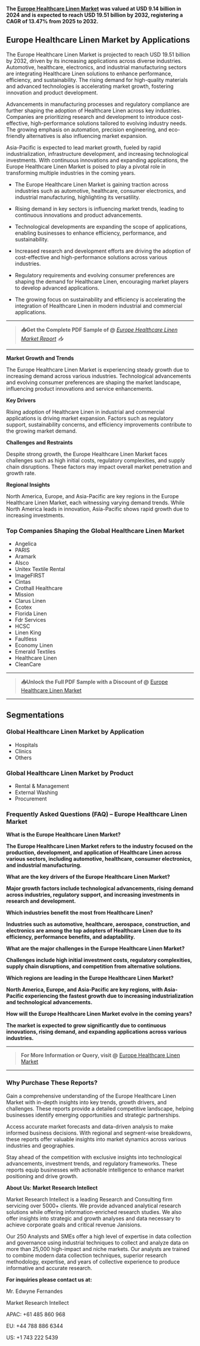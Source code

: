 <p><strong>The <a href="https://www.marketresearchintellect.com/download-sample/?rid=269886&amp;utm_source=Pulse-April-Europe&amp;utm_medium=852">Europe Healthcare Linen Market</a> was valued at USD 9.14 billion in 2024 and is expected to reach USD 19.51 billion by 2032, registering a CAGR of 13.47% from 2025 to 2032.</strong></p><h2>Europe Healthcare Linen Market by Applications&nbsp;</h2><p><p>The Europe Healthcare Linen Market is projected to reach USD 19.51 billion by 2032, driven by its increasing applications across diverse industries. Automotive, healthcare, electronics, and industrial manufacturing sectors are integrating Healthcare Linen solutions to enhance performance, efficiency, and sustainability. The rising demand for high-quality materials and advanced technologies is accelerating market growth, fostering innovation and product development.</p><p>Advancements in manufacturing processes and regulatory compliance are further shaping the adoption of Healthcare Linen across key industries. Companies are prioritizing research and development to introduce cost-effective, high-performance solutions tailored to evolving industry needs. The growing emphasis on automation, precision engineering, and eco-friendly alternatives is also influencing market expansion.</p><p>Asia-Pacific is expected to lead market growth, fueled by rapid industrialization, infrastructure development, and increasing technological investments. With continuous innovations and expanding applications, the Europe Healthcare Linen Market is poised to play a pivotal role in transforming multiple industries in the coming years.</p></p><ul><li><p>The Europe Healthcare Linen Market is gaining traction across industries such as automotive, healthcare, consumer electronics, and industrial manufacturing, highlighting its versatility.</p></li><li><p>Rising demand in key sectors is influencing market trends, leading to continuous innovations and product advancements.</p></li><li><p>Technological developments are expanding the scope of applications, enabling businesses to enhance efficiency, performance, and sustainability.</p></li><li><p>Increased research and development efforts are driving the adoption of cost-effective and high-performance solutions across various industries.</p></li><li><p>Regulatory requirements and evolving consumer preferences are shaping the demand for Healthcare Linen, encouraging market players to develop advanced applications.</p></li><li><p>The growing focus on sustainability and efficiency is accelerating the integration of Healthcare Linen in modern industrial and commercial applications.</p></li></ul><hr /><blockquote><p><strong><span class="font-[700]">📥Get the Complete PDF Sample of @ </span></strong><em><span class="font-[700]"><a href="https://www.marketresearchintellect.com/download-sample/?rid=269886&amp;utm_source=Pulse-April-Europe&amp;utm_medium=852" target="_blank" data-tracking-control-name="article-ssr-frontend-pulse_little-text-block" data-tracking-will-navigate="" data-test-link="">Europe Healthcare Linen Market Report</a>&nbsp;📥</span></em></p></blockquote><hr /><p class="" data-start="77" data-end="360"><strong data-start="77" data-end="105">Market Growth and Trends</strong></p><p class="" data-start="77" data-end="360">The Europe Healthcare Linen Market is experiencing steady growth due to increasing demand across various industries. Technological advancements and evolving consumer preferences are shaping the market landscape, influencing product innovations and service enhancements.</p><p class="" data-start="362" data-end="606"><strong data-start="362" data-end="377">Key Drivers</strong></p><p class="" data-start="362" data-end="606">Rising adoption of Healthcare Linen in industrial and commercial applications is driving market expansion. Factors such as regulatory support, sustainability concerns, and efficiency improvements contribute to the growing market demand.</p><p class="" data-start="608" data-end="849"><strong data-start="608" data-end="637">Challenges and Restraints</strong></p><p class="" data-start="608" data-end="849">Despite strong growth, the Europe Healthcare Linen Market faces challenges such as high initial costs, regulatory complexities, and supply chain disruptions. These factors may impact overall market penetration and growth rate.</p><p class="" data-start="851" data-end="1095"><strong data-start="851" data-end="872">Regional Insights</strong></p><p class="" data-start="851" data-end="1095">North America, Europe, and Asia-Pacific are key regions in the Europe Healthcare Linen Market, each witnessing varying demand trends. While North America leads in innovation, Asia-Pacific shows rapid growth due to increasing investments.</p><p><h3>Top Companies Shaping the Global Healthcare Linen Market </h3><ul><li>Angelica</li><li>PARIS</li><li>Aramark</li><li>Alsco</li><li>Unitex Textile Rental</li><li>ImageFIRST</li><li>Cintas</li><li>Crothall Healthcare</li><li>Mission</li><li>Clarus Linen</li><li>Ecotex</li><li>Florida Linen</li><li>Fdr Services</li><li>HCSC</li><li>Linen King</li><li>Faultless</li><li>Economy Linen</li><li>Emerald Textiles</li><li>Healthcare Linen</li><li>CleanCare</li></ul></p><hr /><blockquote><p><strong>📥Unlock the Full PDF Sample with a Discount of @</strong> <a href="https://www.marketresearchintellect.com/ask-for-discount/?rid=269886&amp;utm_source=Pulse-April-Europe&amp;utm_medium=852">Europe Healthcare Linen Market</a></p></blockquote><hr /><p><h2>Segmentations</h2><h3>Global Healthcare Linen Market by Application</h3><ul><li>Hospitals</li><li>Clinics</li><li>Others</li></ul><h3>Global Healthcare Linen Market by Product</h3><ul><li>Rental & Management</li><li>External Washing</li><li>Procurement</li></ul></p><h3><strong>Frequently Asked Questions (FAQ) &ndash; Europe Healthcare Linen Market</strong></h3><p><strong>What is the Europe Healthcare Linen Market?</strong></p><p><strong>The Europe Healthcare Linen Market refers to the industry focused on the production, development, and application of Healthcare Linen across various sectors, including automotive, healthcare, consumer electronics, and industrial manufacturing.</strong></p><p><strong>What are the key drivers of the Europe Healthcare Linen Market?</strong></p><p><strong>Major growth factors include technological advancements, rising demand across industries, regulatory support, and increasing investments in research and development.</strong></p><p><strong>Which industries benefit the most from Healthcare Linen?</strong></p><p><strong>Industries such as automotive, healthcare, aerospace, construction, and electronics are among the top adopters of Healthcare Linen due to its efficiency, performance benefits, and adaptability.</strong></p><p><strong>What are the major challenges in the Europe Healthcare Linen Market?</strong></p><p><strong>Challenges include high initial investment costs, regulatory complexities, supply chain disruptions, and competition from alternative solutions.</strong></p><p><strong>Which regions are leading in the Europe Healthcare Linen Market?</strong></p><p><strong>North America, Europe, and Asia-Pacific are key regions, with Asia-Pacific experiencing the fastest growth due to increasing industrialization and technological advancements.</strong></p><p><strong>How will the Europe Healthcare Linen Market evolve in the coming years?</strong></p><p><strong>The market is expected to grow significantly due to continuous innovations, rising demand, and expanding applications across various industries.</strong></p><hr /><blockquote><p><span class="font-[700]"><strong>For More Information or Query, visit&nbsp;@</strong>&nbsp;</span><span class="font-[700]"><a href="https://www.marketresearchintellect.com/product/global-healthcare-linen-market-size-and-forecast/?utm_source=Linkedin&utm_medium=852" target="_blank" data-tracking-control-name="article-ssr-frontend-pulse_little-text-block" data-tracking-will-navigate="" data-test-link="">Europe Healthcare Linen Market</a></span></p></blockquote><hr /><h3><strong data-start="0" data-end="31">Why Purchase These Reports?</strong></h3><p class="" data-start="35" data-end="297">Gain a comprehensive understanding of the Europe Healthcare Linen Market with in-depth insights into key trends, growth drivers, and challenges. These reports provide a detailed competitive landscape, helping businesses identify emerging opportunities and strategic partnerships.</p><p class="" data-start="299" data-end="540">Access accurate market forecasts and data-driven analysis to make informed business decisions. With regional and segment-wise breakdowns, these reports offer valuable insights into market dynamics across various industries and geographies.</p><p class="" data-start="542" data-end="784">Stay ahead of the competition with exclusive insights into technological advancements, investment trends, and regulatory frameworks. These reports equip businesses with actionable intelligence to enhance market positioning and drive growth.</p><p><strong><span class="font-[700]">About Us: Market Research Intellect</span></strong></p><p><span class="">Market Research Intellect is a leading Research and Consulting firm servicing over 5000+ clients. We provide advanced analytical research solutions while offering information-enriched research studies.&nbsp;</span>We also offer insights into strategic and growth analyses and data necessary to achieve corporate goals and critical revenue Janisions.</p><p><span class="">Our 250 Analysts and SMEs offer a high level of expertise in data collection and governance using industrial techniques to collect and analyze data on more than 25,000 high-impact and niche markets. Our analysts are trained to combine modern data collection techniques, superior research methodology, expertise, and years of collective experience to produce informative and accurate research.</span></p><p><strong>For inquiries please contact us at:</strong></p><p>Mr. Edwyne Fernandes</p><p>Market Research Intellect</p><p>APAC: +61 485 860 968</p><p>EU: +44 788 886 6344</p><p>US: +1 743 222 5439</p>